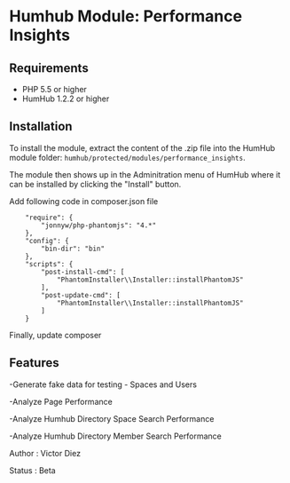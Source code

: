 Humhub Module: Performance Insights
========================================================

## Requirements

- PHP 5.5 or higher
- HumHub 1.2.2 or higher

## Installation

To install the module, extract the content of the .zip file into the HumHub
module folder: `humhub/protected/modules/performance_insights`.

The module then shows up in the Adminitration menu of HumHub where it
can be installed by clicking the "Install" button.

Add following code in composer.json file

        "require": {
            "jonnyw/php-phantomjs": "4.*"
        },
        "config": {
            "bin-dir": "bin"
        },
        "scripts": {
            "post-install-cmd": [
                "PhantomInstaller\\Installer::installPhantomJS"
            ],
            "post-update-cmd": [
                "PhantomInstaller\\Installer::installPhantomJS"
            ]
        }
Finally, update composer

## Features  


-Generate fake data for testing - Spaces and Users

-Analyze Page Performance

-Analyze Humhub Directory Space Search Performance

-Analyze Humhub Directory Member Search Performance

Author : Victor Diez  

Status : Beta